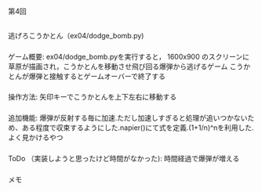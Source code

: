 #
第4回
##
逃げろこうかとん（ex04/dodge_bomb.py)
###
ゲーム概要:
ex04/dodge_bomb.pyを実行すると， 1600x900 のスクリーンに草原が描画され，こうかとんを移動させ飛び回る爆弾から逃げるゲーム
こうかとんが爆弾と接触するとゲームオーバーで終了する
###
操作方法:
矢印キーでこうかとんを上下左右に移動する
###
追加機能:
爆弾が反射する毎に加速.ただし加速しすぎると処理が追いつかないため、ある程度で収束するようにした.napier()にて式を定義.(1+1/n)^nを利用した.よく見かけるやつ
###
ToDo （実装しようと思ったけど時間がなかった):
時間経過で爆弾が増える
###
メモ
